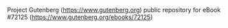 Project Gutenberg (https://www.gutenberg.org) public repository
for eBook #72125 (https://www.gutenberg.org/ebooks/72125)
